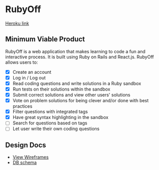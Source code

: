 # RubyOff

[Heroku link][heroku]

[heroku]: https://rubyoff.herokuapp.com

## Minimum Viable Product

RubyOff is a web application that makes learning to code a fun and interactive
process. It is built using Ruby on Rails and React.js. RubyOff allows users to:

- [x] Create an account
- [x] Log in / Log out
- [x] Read coding questions and write solutions in a Ruby sandbox
- [x] Run tests on their solutions within the sandbox
- [x] Submit correct solutions and view other users' solutions
- [x] Vote on problem solutions for being clever and/or done with best practices
- [x] Filter questions with integrated tags
- [x] Have great syntax highlighting in the sandbox
- [ ] Search for questions based on tags
- [ ] Let user write their own coding questions

## Design Docs
* [View Wireframes][view]
* [DB schema][schema]

[view]: ./docs/views.md
[schema]: ./docs/schema.md
